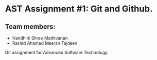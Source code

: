 # AST Assignment \#1: Git and Github.
## Team members:
* Nandhini Shree Mathivanan
* Rashid Ahamed Meeran Tajdeen

Git assignment for Advanced Software Technology. 
